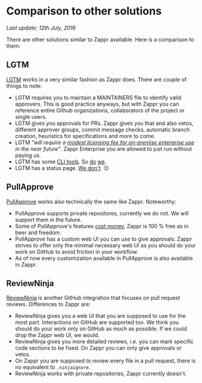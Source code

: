 # Comparison to other solutions

*Last update: 12th July, 2016*

There are other solutions similar to Zappr available. Here is a comparison to them:

## LGTM

[LGTM](https://lgtm.co/docs/overview/) works in a very similar fashion as Zappr does. There are couple of things to note:

* LGTM requires you to maintain a MAINTAINERS file to identify valid approvers. This is good practice anyways, but with Zappr you can reference entire Github organizations, collaborators of the project or single users.
* LGTM gives you approvals for PRs. Zappr gives you that and also vetos, different approver groups, commit message checks, automatic branch creation, heuristics for specifications and more to come.
* LGTM *"will require a [modest licensing fee for on-premise enterprise use](https://lgtm.co/docs/install/) in the near future"*. Zappr Enterprise you are allowed to just run without paying us.
* LGTM has some [CLI tools](https://lgtm.co/docs/commands/). So [do](https://github.com/zalando/github-maintainer-cli) [we](https://github.com/zalando-incubator/oakkeeper).
* LGTM has a status page. [We don't](https://github.com/zalando/zappr/issues/357). 😕

## PullApprove

[PullApprove](https://pullapprove.com) works also technically the same like Zappr. Noteworthy:

* PullApprove supports private repositores, currently we do not. We will support them in the future.
* Some of PullApprove's features [cost money](https://pullapprove.com/pricing/), Zappr is 100 % free as in beer and freedom.
* PullApprove has a custom web UI you can use to give approvals. Zappr strives to offer only the minimal necessary web UI as you should do your work on GitHub to avoid friction in your workflow.
* As of now every customization available in PullApprove is also available in Zappr.

## ReviewNinja

[ReviewNinja](https://www.review.ninja/) is another GitHub integration that focuses on pull request reviews. Differences to Zappr are:

* ReviewNinja gives you a web UI that you are supposed to use for the most part. Interactions on GitHub are supported too. We think you should do your work only on GitHub as much as possible. If we could drop the Zappr web UI, we would.
* ReviewNinja gives you more detailed reviews, i.e. you can mark specific code sections to be fixed. On Zappr you can only give approvals or vetos.
* On Zappr you are supposed to review every file in a pull request, there is no equivalent to `.ninjaignore`.
* ReviewNinja works with private repositories, Zappr currently doesn't.
